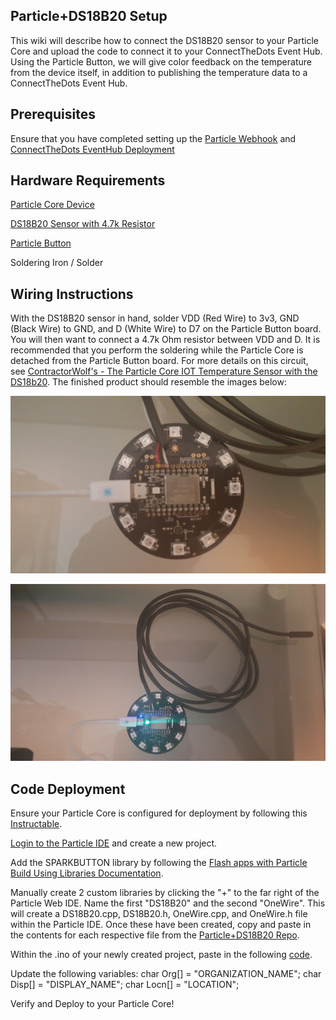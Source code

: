## Particle+DS18B20 Setup ##
This wiki will describe how to connect the DS18B20 sensor to your Particle Core and upload the code to connect it to your ConnectTheDots Event Hub.  Using the Particle Button, we will give color feedback on the temperature from the device itself, in addition to publishing the temperature data to a ConnectTheDots Event Hub.

## Prerequisites ##
Ensure that you have completed  setting up the [Particle Webhook](https://github.com/MSOpenTech/connectthedots/blob/master/Devices/DirectlyConnectedDevices/ParticleCore/ParticleWebHook/ParticleWebHook-Setup.md) and [ConnectTheDots EventHub Deployment](https://github.com/toolboc/connectthedots/blob/master/Azure/AzurePrep/AzurePrep.md)

## Hardware Requirements ##
[Particle Core Device](https://store.particle.io/?product=particle-core)

[DS18B20 Sensor with 4.7k Resistor](http://www.adafruit.com/products/381)

[Particle Button](https://www.particle.io/button)

Soldering Iron / Solder

## Wiring Instructions ##

With the DS18B20 sensor in hand, solder VDD (Red Wire) to 3v3, GND (Black Wire) to GND, and D (White Wire) to D7 on the Particle Button board.  You will then want to connect a 4.7k Ohm resistor between VDD and D.  It is recommended that you perform the soldering while the Particle Core is detached from the Particle Button board.  For more details on this circuit, see [ContractorWolf's - The Particle Core IOT Temperature Sensor with the DS18b20](http://contractorwolf.com/particlecore-temp-ds18b20/).  The finished product should resemble the images below:

![Particle+DHT11 Wiring Instructions](Particle+DS18B20-1.jpg)

![Particle+DHT11 Wiring Instructions](Particle+DS18B20-2.jpg)

## Code Deployment ##
Ensure your Particle Core is configured for deployment by following this [Instructable](http://www.instructables.com/id/Getting-a-Spark-Core-running-without-using-Particles-/).

[Login to the Particle IDE](https://build.particle.io/build) and create a new project.

Add the SPARKBUTTON library by following the [Flash apps with Particle Build Using Libraries Documentation](http://docs.particle.io/build/#flash-apps-with-particle-build-using-libraries).

Manually create 2 custom libraries by clicking the "+" to the far right of the Particle Web IDE.  Name  the first "DS18B20" and the second "OneWire".  This will create a DS18B20.cpp, DS18B20.h, OneWire.cpp, and OneWire.h file within the Particle IDE. Once these have been created, copy and paste in the contents for each respective file from the [Particle+DS18B20 Repo](https://github.com/MSOpenTech/connectthedots/blob/master/Devices/DirectlyConnectedDevices/ParticleCore/Particle+DS18B20).

Within the .ino of your newly created project, paste in the following [code](https://github.com/MSOpenTech/connectthedots/blob/master/Devices/DirectlyConnectedDevices/ParticleCore/Particle+DS18B20/Particle+DS18B20.ino).

Update the following variables:
char Org[] = "ORGANIZATION_NAME";
char Disp[] = "DISPLAY_NAME";
char Locn[] = "LOCATION";

Verify and Deploy to your Particle Core!
